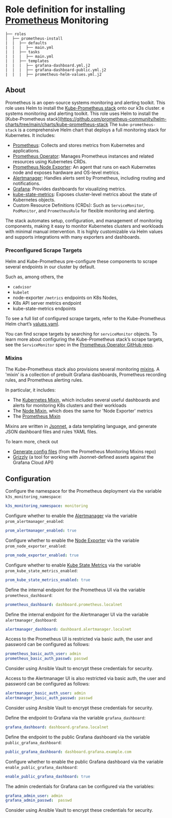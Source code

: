 # Role definition for installing [Prometheus](https://prometheus.io/) Monitoring

```
├── roles
│  ├── prometheus-install
|  |  ├── defaults
|  |  |  ├── main.yml
|  |  ├── tasks 
|  |  |  ├── main.yml  
|  |  ├── templates
|  |  |  ├── grafana-dashboard.yml.j2
|  |  |  ├── grafana-dashboard-public.yml.j2
|  |  |  ├── prometheus-helm-values.yml.j2
```
                  
## About

Prometheus is an open-source systems monitoring and alerting toolkit. This role uses Helm to install the 
[Kube-Prometheus stack](https://github.com/prometheus-community/helm-charts/tree/main/charts/kube-prometheus-stack) onto our k3s cluster.
e systems monitoring and alerting toolkit. This role uses Helm to install the
[Kube-Prometheus stack](https://github.com/prometheus-community/helm-charts/tree/main/charts/kube-prometheus-stack
The `kube-prometheus-stack` is a comprehensive Helm chart that deploys a full monitoring stack for Kubernetes. It includes:

- [Prometheus](https://prometheus.io/): Collects and stores metrics from Kubernetes and applications.
- [Prometheus Operator](https://github.com/prometheus-operator/prometheus-operator): Manages Prometheus instances and related resources using Kubernetes CRDs.
- [Prometheus Node Exporter](https://github.com/prometheus/node_exporter): An agent that runs on each Kubernetes node and exposes hardware and OS-level metrics.
- [Alertmanager](https://prometheus.io/docs/alerting/latest/alertmanager/): Handles alerts sent by Prometheus, including routing and notifications.
- [Grafana](https://grafana.com/): Provides dashboards for visualizing metrics.
- [kube-state-metrics](https://github.com/kubernetes/kube-state-metrics): Exposes cluster-level metrics about the state of Kubernetes objects.
- Custom Resource Definitions (CRDs): Such as `ServiceMonitor`, `PodMonitor`, and `PrometheusRule` for flexible monitoring and alerting.

The stack automates setup, configuration, and management of monitoring components, making it easy to monitor Kubernetes clusters and workloads with minimal manual intervention. It is highly
customizable via Helm values and supports integrations with many exporters and dashboards.
        
### Preconfigured Scrape Targets

Helm and Kube-Prometheus pre-configure these components to scrape several endpoints in our cluster by default.

Such as, among others, the
- `cadvisor`
- `kubelet`
- node-exporter `/metrics` endpoints on K8s Nodes,
- K8s API server metrics endpoint
- kube-state-metrics endpoints

To see a full list of configured scrape targets, refer to the Kube-Prometheus Helm
chart’s [values.yaml](https://github.com/prometheus-community/helm-charts/blob/main/charts/kube-prometheus-stack/values.yaml).

You can find scrape targets by searching for `serviceMonitor` objects. To learn more about configuring the Kube-Prometheus stack’s scrape targets, see the `ServiceMonitor` spec in
the [Prometheus Operator GitHub repo](https://github.com/prometheus-operator/prometheus-operator).

### Mixins

The Kube-Prometheus stack also provisions several monitoring [mixins](https://github.com/monitoring-mixins/docs). A 'mixin' is a collection of prebuilt Grafana dashboards, Prometheus recording rules,
and Prometheus alerting rules.

In particular, it includes:

- The [Kubernetes Mixin](https://github.com/kubernetes-monitoring/kubernetes-mixin), which includes several useful dashboards and alerts for monitoring K8s clusters and their workloads
- The [Node Mixin](https://github.com/prometheus/node_exporter/tree/master/docs/node-mixin), which does the same for 'Node Exporter' metrics
- The [Prometheus Mixin](https://github.com/prometheus/prometheus/tree/main/documentation/prometheus-mixin)

Mixins are written in [Jsonnet](https://jsonnet.org/), a data templating language, and generate JSON dashboard files and rules YAML files.

To learn more, check out

- [Generate config files](https://github.com/monitoring-mixins/docs#generate-config-files) (from the Prometheus Monitoring Mixins repo)
- [Grizzly](https://github.com/grafana/grizzly)  (a tool for working with Jsonnet-defined assets against the Grafana Cloud API)

## Configuration

Configure the namespace for the Prometheus deployment via the variable `k3s_monitoring_namespace`:
```yaml
k3s_monitoring_namespace: monitoring
```

Configure whether to enable the [Alertmanager](https://prometheus.io/docs/alerting/latest/alertmanager/) via the variable `prom_alertmanager_enabled`:
```yaml
prom_alertmanager_enabled: true
```

Configure whether to enable the [Node Exporter](https://github.com/prometheus/node_exporter) via the variable `prom_node_exporter_enabled`:
```yaml
prom_node_exporter_enabled: true
```

Configure whether to enable [Kube State Metrics](https://github.com/kubernetes/kube-state-metrics) via the variable `prom_kube_state_metrics_enabled`:
```yaml
prom_kube_state_metrics_enabled: true
```

Define the internal endpoint for the Prometheus UI via the variable `prometheus_dashboard`:
```yaml
prometheus_dashboard: dashboard.prometheus.localnet
```

Define the internal endpoint for the Alertmanager UI via the variable `alertmanager_dashboard`:
```yaml
alertmanager_dashboard: dashboard.alertmanager.localnet
```

Access to the Prometheus UI is restricted via basic auth, the user and password can be configured as follows:        
```yaml
prometheus_basic_auth_user: admin
prometheus_basic_auth_passwd: passwd
```
Consider using Ansible Vault to encrypt these credentials for security.

Access to the Alertmanager UI is also restricted via basic auth, the user and password can be configured as follows:
```yaml
alertmanager_basic_auth_user: admin
alertmanager_basic_auth_passwd: passwd
```
Consider using Ansible Vault to encrypt these credentials for security.
      
Define the endpoint to Grafana via the variable `grafana_dashboard`:
```yaml
grafana_dashboard: dashboard.grafana.localnet
```

Define the endpoint to the public Grafana dashboard via the variable `public_grafana_dashboard`:
```yaml
public_grafana_dashboard: dashboard.grafana.example.com
```

Configure whether to enable the public Grafana dashboard via the variable `enable_public_grafana_dashboard`:
```yaml
enable_public_grafana_dashboard: true
```

The admin credentials for Grafana can be configured via the variables:
```yaml
grafana_admin_user: admin
grafana_admin_passwd:  passwd  
```
Consider using Ansible Vault to encrypt these credentials for security.
